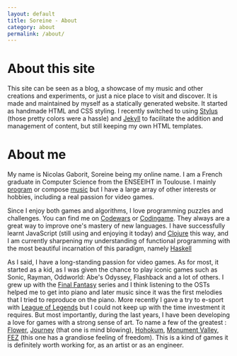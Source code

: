 ```yaml
---
layout: default
title: Soreine - About
category: about
permalink: /about/
---
```


# About this site

This site can be seen as a blog, a showcase of my music and other
creations and experiments, or just a nice place to visit and
discover. It is made and maintained by myself as a statically
generated website. It started as handmade HTML and CSS styling. I
recently switched to using
[Stylus](https://learnboost.github.io/stylus/) (those pretty colors
were a hassle) and [Jekyll](http://jekyllrb.com/) to facilitate the
addition and management of content, but still keeping my own
HTML templates.


# About me

My name is Nicolas Gaborit, Soreine being my online name. I am a
French graduate in Computer Science from the ENSEEIHT in Toulouse. I
mainly [program](/prog/) or compose [music](/music/) but I have a
large array of other interests or hobbies, including a real passion
for video games.

<!--

If you are looking for a more <b>professional description</b>, you can
view my [here](/pro/) resume/CV.

-->

Since I enjoy both games and algorithms, I love programming puzzles
and challenges. You can find me on
[Codewars](http://www.codewars.com/users/Soreine) or
[Codingame](https://www.codingame.com/profile/04928e763cd7e1dba698bee386f13206777182).
They always are a great way to improve one's mastery of new
languages. I have successfully learnt JavaScript (still using and
enjoying it today) and [Clojure](http://clojure.org/) this way, and I
am currently sharpening my understanding of functional programming
with the most beautiful incarnation of this paradigm, namely
[Haskell](https://www.haskell.org/)

As I said, I have a long-standing passion for video games. As for
most, it started as a kid, as I was given the chance to play iconic
games such as Sonic, Rayman, Oddworld: Abe's Odyssey, Flashback and a
lot of others. I grew up with the
[Final Fantasy](https://en.wikipedia.org/wiki/Final_Fantasy) series
and I think listening to the OSTs helped me to get into piano and
later music since it was the first melodies that I tried to reproduce
on the piano. More recently I gave a try to e-sport with
[League of Legends](http://euw.leagueoflegends.com/news/esports) but I
could not keep up with the time investment it requires. But most
importantly, during the last years, I have been developing a love for
games with a strong sense of art. To name a few of the greatest :
[Flower](http://thatgamecompany.com/games/flower/),
[Journey](http://thatgamecompany.com/games/journey/) (that one is mind
blowing), [Hohokum](http://hohokum.playstation.com/),
[Monument Valley](http://www.monumentvalleygame.com/),
[FEZ](http://fezgame.com/) (this one has a grandiose feeling of
freedom). This is a kind of games it is definitely worth working for,
as an artist or as an engineer.
